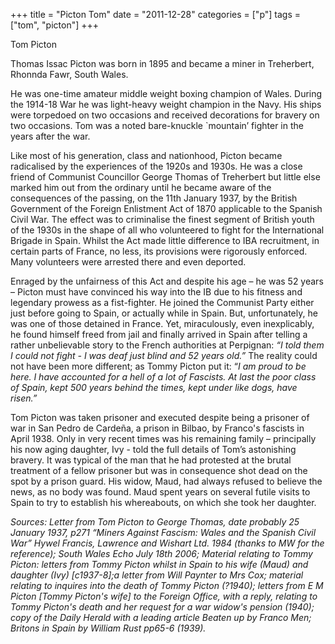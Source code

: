 +++
title = "Picton Tom"
date = "2011-12-28"
categories = ["p"]
tags = ["tom", "picton"]
+++

Tom Picton

Thomas Issac Picton was born in 1895 and became a miner in Treherbert, Rhonnda Fawr, South Wales.

He was one-time amateur middle weight boxing champion of Wales. During the 1914-18 War he was light-heavy weight champion in the Navy. His ships were torpedoed on two occasions and received decorations for bravery on two occasions. Tom was a noted bare-knuckle \`mountain’ fighter in the years after the war.

Like most of his generation, class and nationhood, Picton became radicalised by the experiences of the 1920s and 1930s. He was a close friend of Communist Councillor George Thomas of Treherbert but little else marked him out from the ordinary until he became aware of the consequences of the passing, on the 11th January 1937, by the British Government of the Foreign Enlistment Act of 1870 applicable to the Spanish Civil War. The effect was to criminalise the finest segment of British youth of the 1930s in the shape of all who volunteered to fight for the International Brigade in Spain. Whilst the Act made little difference to IBA recruitment, in certain parts of France, no less, its provisions were rigorously enforced. Many volunteers were arrested there and even deported.

Enraged by the unfairness of this Act and despite his age – he was 52 years – Picton must have convinced his way into the IB due to his fitness and legendary prowess as a fist-fighter. He joined the Communist Party either just before going to Spain, or actually while in Spain. But, unfortunately, he was one of those detained in France. Yet, miraculously, even inexplicably, he found himself freed from jail and finally arrived in Spain after telling a rather unbelievable story to the French authorities at Perpignan: _“I told them I could not fight - I was deaf just blind and 52 years old.”_ The reality could not have been more different; as Tommy Picton put it: “_I am proud to be here. I have accounted for a hell of a lot of Fascists. At last the poor class of Spain, kept 500 years behind the times, kept under like dogs, have risen.”_

Tom Picton was taken prisoner and executed despite being a prisoner of war in San Pedro de Cardeña, a prison in Bilbao, by Franco's fascists in April 1938. Only in very recent times was his remaining family – principally his now aging daughter, Ivy - told the full details of Tom’s astonishing bravery. It was typical of the man that he had protested at the brutal treatment of a fellow prisoner but was in consequence shot dead on the spot by a prison guard. His widow, Maud, had always refused to believe the news, as no body was found. Maud spent years on several futile visits to Spain to try to establish his whereabouts, on which she took her daughter.

_Sources: Letter from Tom Picton to George Thomas, date probably 25 January 1937, p271 “Miners Against Fascism: Wales and the Spanish Civil War” Hywel Francis, Lawrence and Wishart Ltd. 1984 (thanks to MW for the reference);_ _South Wales Echo July 18th 2006;_ _Material relating to Tommy Picton: letters from Tommy Picton whilst in Spain to his wife (Maud) and daughter (Ivy) \[c1937-8\];a letter from Will Paynter to Mrs Cox; material relating to inquires into the death of Tommy Picton (?1940); letters from E M Picton \[Tommy Picton's wife\] to the Foreign Office, with a reply, relating to Tommy Picton's death and her request for a war widow's pension (1940); copy of the Daily Herald with a leading article Beaten up by Franco Men; Britons in Spain by William Rust pp65-6 (1939)._

